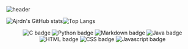 ![header](https://capsule-render.vercel.app/api?type=waving&color=2fe2fa&height=300&section=header&text=Welcome%20To%20My%20GitHub!&fontSize=70&animation=twinkling&fontColor=ffffff&fontAlignY=43)

![Ajrdn's GitHub stats](https://github-readme-stats.vercel.app/api?username=Ajrdn&show_icons=true&theme=radical)![Top Langs](https://github-readme-stats.vercel.app/api/top-langs/?username=Ajrdn&layout=compact&theme=monokai)

<div align="center">
  
  ![C badge](https://img.shields.io/badge/C-cbffbe?style=flat&logo=C&logoColor=f5f103)
  ![Python badge](https://img.shields.io/badge/Python-fbffaf?style=flat&logo=Python&logoColor=51a2ff)
  ![Markdown badge](https://img.shields.io/badge/Markdown-ffffff?style=flat&logo=Markdown&logoColor=000000)
  ![Java badge](https://img.shields.io/badge/java-61a8ff?style=flat&logo=Java&logoColor=ff0000)
  ![HTML badge](https://img.shields.io/badge/HTML-61a8ff?style=flat&logo=Java&logoColor=ff0000)
  ![CSS badge](https://img.shields.io/badge/CSS-61a8ff?style=flat&logo=Java&logoColor=ff0000)
  ![Javascript badge](https://img.shields.io/badge/Javascript-61a8ff?style=flat&logo=Java&logoColor=ff0000)
<div>
